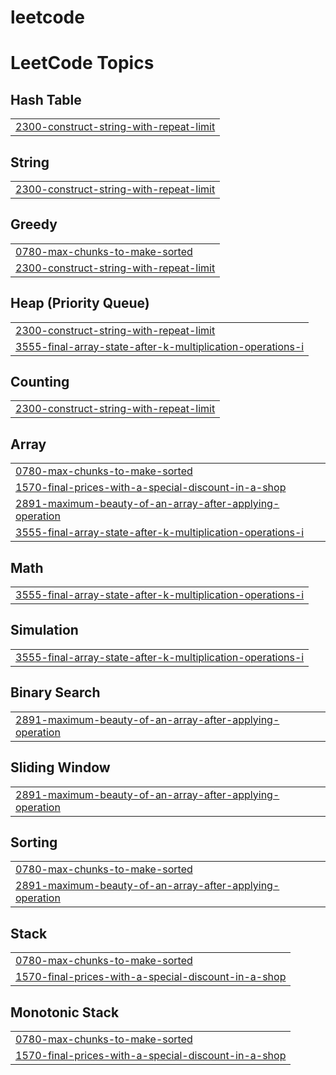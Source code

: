 # leetcode
<!---LeetCode Topics Start-->
# LeetCode Topics
## Hash Table
|  |
| ------- |
| [2300-construct-string-with-repeat-limit](https://github.com/pandashreyan/leetcode/tree/master/2300-construct-string-with-repeat-limit) |
## String
|  |
| ------- |
| [2300-construct-string-with-repeat-limit](https://github.com/pandashreyan/leetcode/tree/master/2300-construct-string-with-repeat-limit) |
## Greedy
|  |
| ------- |
| [0780-max-chunks-to-make-sorted](https://github.com/pandashreyan/leetcode/tree/master/0780-max-chunks-to-make-sorted) |
| [2300-construct-string-with-repeat-limit](https://github.com/pandashreyan/leetcode/tree/master/2300-construct-string-with-repeat-limit) |
## Heap (Priority Queue)
|  |
| ------- |
| [2300-construct-string-with-repeat-limit](https://github.com/pandashreyan/leetcode/tree/master/2300-construct-string-with-repeat-limit) |
| [3555-final-array-state-after-k-multiplication-operations-i](https://github.com/pandashreyan/leetcode/tree/master/3555-final-array-state-after-k-multiplication-operations-i) |
## Counting
|  |
| ------- |
| [2300-construct-string-with-repeat-limit](https://github.com/pandashreyan/leetcode/tree/master/2300-construct-string-with-repeat-limit) |
## Array
|  |
| ------- |
| [0780-max-chunks-to-make-sorted](https://github.com/pandashreyan/leetcode/tree/master/0780-max-chunks-to-make-sorted) |
| [1570-final-prices-with-a-special-discount-in-a-shop](https://github.com/pandashreyan/leetcode/tree/master/1570-final-prices-with-a-special-discount-in-a-shop) |
| [2891-maximum-beauty-of-an-array-after-applying-operation](https://github.com/pandashreyan/leetcode/tree/master/2891-maximum-beauty-of-an-array-after-applying-operation) |
| [3555-final-array-state-after-k-multiplication-operations-i](https://github.com/pandashreyan/leetcode/tree/master/3555-final-array-state-after-k-multiplication-operations-i) |
## Math
|  |
| ------- |
| [3555-final-array-state-after-k-multiplication-operations-i](https://github.com/pandashreyan/leetcode/tree/master/3555-final-array-state-after-k-multiplication-operations-i) |
## Simulation
|  |
| ------- |
| [3555-final-array-state-after-k-multiplication-operations-i](https://github.com/pandashreyan/leetcode/tree/master/3555-final-array-state-after-k-multiplication-operations-i) |
## Binary Search
|  |
| ------- |
| [2891-maximum-beauty-of-an-array-after-applying-operation](https://github.com/pandashreyan/leetcode/tree/master/2891-maximum-beauty-of-an-array-after-applying-operation) |
## Sliding Window
|  |
| ------- |
| [2891-maximum-beauty-of-an-array-after-applying-operation](https://github.com/pandashreyan/leetcode/tree/master/2891-maximum-beauty-of-an-array-after-applying-operation) |
## Sorting
|  |
| ------- |
| [0780-max-chunks-to-make-sorted](https://github.com/pandashreyan/leetcode/tree/master/0780-max-chunks-to-make-sorted) |
| [2891-maximum-beauty-of-an-array-after-applying-operation](https://github.com/pandashreyan/leetcode/tree/master/2891-maximum-beauty-of-an-array-after-applying-operation) |
## Stack
|  |
| ------- |
| [0780-max-chunks-to-make-sorted](https://github.com/pandashreyan/leetcode/tree/master/0780-max-chunks-to-make-sorted) |
| [1570-final-prices-with-a-special-discount-in-a-shop](https://github.com/pandashreyan/leetcode/tree/master/1570-final-prices-with-a-special-discount-in-a-shop) |
## Monotonic Stack
|  |
| ------- |
| [0780-max-chunks-to-make-sorted](https://github.com/pandashreyan/leetcode/tree/master/0780-max-chunks-to-make-sorted) |
| [1570-final-prices-with-a-special-discount-in-a-shop](https://github.com/pandashreyan/leetcode/tree/master/1570-final-prices-with-a-special-discount-in-a-shop) |
<!---LeetCode Topics End-->